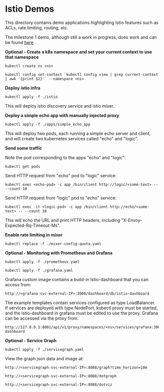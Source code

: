 # Istio Demos

This directory contains demo applications highlighting Istio features 
such as ACLs, rate limiting, routing, etc.

The milestone 1 demo, although still a work in progress, does work and can be found [here](apps/bookinfo/doc/bookinfo.md).

**Optional - Create a k8s namespace and set your current context to use that namespace**

    kubectl create ns <ns>
    
    kubectl config set-context `kubectl config view | grep current-context | awk '{print $2}'` --namespace <ns>

**Deploy istio infra**

    kubectl apply -f ./istio

This will deploy istio discovery service and istio mixer.

**Deploy a simple echo app with manually injected proxy**

    kubectl apply -f ./apps/simple_echo_app

This will deploy two pods, each running a simple echo server and client, and will create two kubernetes services called "echo" and "logic".

**Send some traffic**

Note the pod corresponding to the apps "echo" and "logic":
    
    kubectl get pods


Send HTTP request from "echo" pod to "logic" service:

    kubectl exec <echo-pod> -c app /bin/client http://logic/<some-text> -- --count 10
    
Send HTTP request from "logic" pod to "echo" service:

    kubectl exec -it <logic-pod> -c app /bin/client http://echo/<some-text> -- --count 10

This will echo the URL and print HTTP headers, including "X-Envoy-Expected-Rq-Timeout-Ms".

**Enable rate limiting in mixer**

    kubectl replace -f ./mixer-config-quota.yaml
    
**Optional - Monitoring with Prometheus and Grafana**

    kubectl apply -f ./prometheus.yaml  

    kubectl apply -f ./grafana.yaml   

Grafana custom image contains a build-in Istio-dashboard that you can access from:
    
    http://<grafana-svc-external-IP>:3000/dashboard/db/istio-dashboard

The example templates contain services configured as type LoadBalancer. If services are deployed with type NodePort,
kubectl proxy must be started, and the istio-dashboard in grafana must be edited to use the proxy. Grafana can be 
accessed via the proxy from:

    http://127.0.0.1:8001/api/v1/proxy/namespaces/<ns>/services/grafana:3000/dashboard/db/istio-dashboard
    
**Optional - Service Graph**

    kubectl apply -f ./servicegraph.yaml

View the graph json data and image at:

    http://<servicegraph-svc-external-IP>:8088/graph?time_horizon=10m

    http://<servicegraph-svc-external-IP>:8088/dotgraph

    http://<servicegraph-svc-external-IP>:8088/dotviz